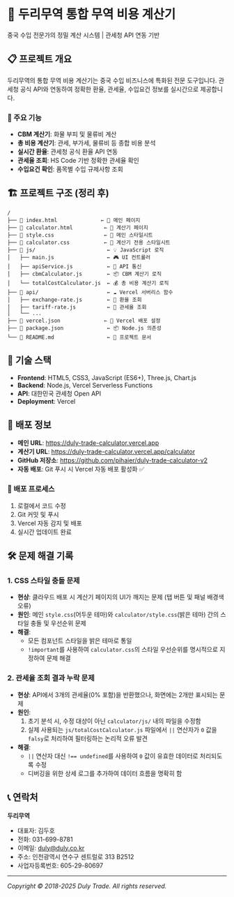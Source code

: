 # 🚢 두리무역 통합 무역 비용 계산기

중국 수입 전문가의 정밀 계산 시스템 | 관세청 API 연동 기반

## 📋 프로젝트 개요

두리무역의 통합 무역 비용 계산기는 중국 수입 비즈니스에 특화된 전문 도구입니다. 관세청 공식 API와 연동하여 정확한 환율, 관세율, 수입요건 정보를 실시간으로 제공합니다.

### 🎯 주요 기능
- **CBM 계산기**: 화물 부피 및 물류비 계산
- **총 비용 계산기**: 관세, 부가세, 물류비 등 종합 비용 분석
- **실시간 환율**: 관세청 공식 환율 API 연동
- **관세율 조회**: HS Code 기반 정확한 관세율 확인
- **수입요건 확인**: 품목별 수입 규제사항 조회

## 🏗️ **프로젝트 구조 (정리 후)**

```
/
├── 📄 index.html              ← 🎯 메인 페이지
├── 📄 calculator.html          ← 🧮 계산기 페이지
├── 🎨 style.css                ← 🎨 메인 스타일시트
├── 🎨 calculator.css           ← 🎨 계산기 전용 스타일시트
├── 📁 js/                       ← 💡 JavaScript 로직
│   ├── main.js                 ← 🎮 UI 컨트롤러
│   ├── apiService.js           ← 🔌 API 통신
│   ├── cbmCalculator.js        ← 📦 CBM 계산기 로직
│   └── totalCostCalculator.js  ← 💰 총 비용 계산기 로직
├── 📁 api/                      ← ☁️ Vercel 서버리스 함수
│   ├── exchange-rate.js        ← 💱 환율 조회
│   ├── tariff-rate.js          ← 📜 관세율 조회
│   └── ...
├── 📄 vercel.json              ← 🚀 Vercel 배포 설정
├── 📄 package.json              ← 📦 Node.js 의존성
└── 📄 README.md                 ← 📖 프로젝트 문서
```

## 🔧 기술 스택

- **Frontend**: HTML5, CSS3, JavaScript (ES6+), Three.js, Chart.js
- **Backend**: Node.js, Vercel Serverless Functions
- **API**: 대한민국 관세청 Open API
- **Deployment**: Vercel

## 🚀 배포 정보

- **메인 URL**: https://duly-trade-calculator.vercel.app
- **계산기 URL**: https://duly-trade-calculator.vercel.app/calculator
- **GitHub 저장소**: https://github.com/pihaier/duly-trade-calculator-v2
- **자동 배포**: Git 푸시 시 Vercel 자동 배포 활성화 ✅

### 🔄 배포 프로세스
1. 로컬에서 코드 수정
2. Git 커밋 및 푸시
3. Vercel 자동 감지 및 배포
4. 실시간 업데이트 완료

## 🛠️ 문제 해결 기록

### 1. CSS 스타일 충돌 문제
- **현상**: 클라우드 배포 시 계산기 페이지의 UI가 깨지는 문제 (탭 버튼 및 패널 배경색 오류)
- **원인**: 메인 `style.css`(어두운 테마)와 `calculator/style.css`(밝은 테마) 간의 스타일 충돌 및 우선순위 문제
- **해결**:
    -   모든 컴포넌트 스타일을 밝은 테마로 통일
    -   `!important`를 사용하여 `calculator.css`의 스타일 우선순위를 명시적으로 지정하여 문제 해결

### 2. 관세율 조회 결과 누락 문제
- **현상**: API에서 3개의 관세율(0% 포함)을 반환했으나, 화면에는 2개만 표시되는 문제
- **원인**:
    1.  초기 분석 시, 수정 대상이 아닌 `calculator/js/` 내의 파일을 수정함
    2.  실제 사용되는 `js/totalCostCalculator.js` 파일에서 `||` 연산자가 `0` 값을 `falsy`로 처리하여 필터링하는 논리적 오류 발견
- **해결**:
    -   `||` 연산자 대신 `!== undefined`를 사용하여 `0` 값이 유효한 데이터로 처리되도록 수정
    -   디버깅을 위한 상세 로그를 추가하여 데이터 흐름을 명확히 함

## 📞 연락처

**두리무역**
- 대표자: 김두호
- 전화: 031-699-8781
- 이메일: duly@duly.co.kr
- 주소: 인천광역시 연수구 센트럴로 313 B2512
- 사업자등록번호: 605-29-80697

---

*Copyright © 2018-2025 Duly Trade. All rights reserved.*
